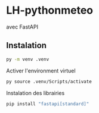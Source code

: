# LH-pythonmeteo
avec FastAPI

## Instalation
 ```bash
py -m venv .venv
```

Activer l'environment virtuel
```bash
py source .venv/Scripts/activate
```

Instalation des librairies
````bash
pip install "fastapi[standard]"
````